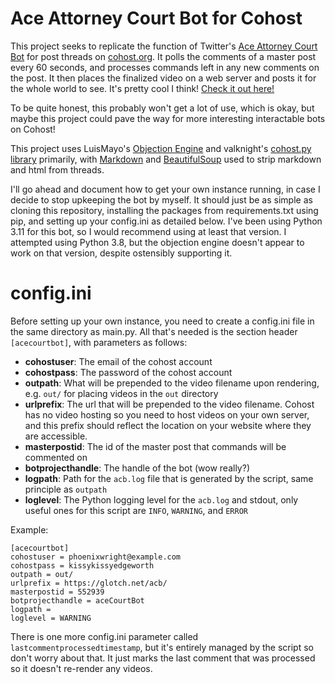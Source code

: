 # Ace Attorney Court Bot for Cohost
This project seeks to replicate the function of Twitter's [Ace Attorney Court Bot](https://twitter.com/aceCourtBot2) for post threads on [cohost.org](https://cohost.org). It polls the comments of a master post every 60 seconds, and processes commands left in any new comments on the post. It then places the finalized video on a web server and posts it for the whole world to see. It's pretty cool I think! [Check it out here!](https://cohost.org/aceCourtBot)

To be quite honest, this probably won't get a lot of use, which is okay, but maybe this project could pave the way for more interesting interactable bots on Cohost!

This project uses LuisMayo's [Objection Engine](https://github.com/LuisMayo/objection_engine) and valknight's [cohost.py library](https://github.com/valknight/Cohost.py) primarily, with [Markdown](https://github.com/Python-Markdown/markdown) and [BeautifulSoup](https://www.crummy.com/software/BeautifulSoup/) used to strip markdown and html from threads.

I'll go ahead and document how to get your own instance running, in case I decide to stop upkeeping the bot by myself. It should just be as simple as cloning this repository, installing the packages from requirements.txt using pip, and setting up your config.ini as detailed below. I've been using Python 3.11 for this bot, so I would recommend using at least that version. I attempted using Python 3.8, but the objection engine doesn't appear to work on that version, despite ostensibly supporting it.

# config.ini
Before setting up your own instance, you need to create a config.ini file in the same directory as main.py. All that's needed is the section header `[acecourtbot]`, with parameters as follows:
- **cohostuser**: The email of the cohost account
- **cohostpass**: The password of the cohost account
- **outpath**: What will be prepended to the video filename upon rendering, e.g. `out/` for placing videos in the `out` directory
- **urlprefix**: The url that will be prepended to the video filename. Cohost has no video hosting so you need to host videos on your own server, and this prefix should reflect the location on your website where they are accessible.
- **masterpostid**: The id of the master post that commands will be commented on
- **botprojecthandle**: The handle of the bot (wow really?)
- **logpath**: Path for the `acb.log` file that is generated by the script, same principle as `outpath`
- **loglevel**: The Python logging level for the `acb.log` and stdout, only useful ones for this script are `INFO`, `WARNING`, and `ERROR`

Example:
```
[acecourtbot]
cohostuser = phoenixwright@example.com
cohostpass = kissykissyedgeworth
outpath = out/
urlprefix = https://glotch.net/acb/
masterpostid = 552939
botprojecthandle = aceCourtBot
logpath = 
loglevel = WARNING
```

There is one more config.ini parameter called `lastcommentprocessedtimestamp`, but it's entirely managed by the script so don't worry about that. It just marks the last comment that was processed so it doesn't re-render any videos. 